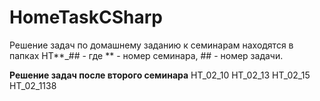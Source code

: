 # HomeTaskCSharp
Решение задач по домашнему заданию к семинарам находятся в папках HT**_## - где ** - номер семинара, ## - номер задачи.

**Решение задач после второго семинара**
HT_02_10
HT_02_13
HT_02_15
HT_02_1138
